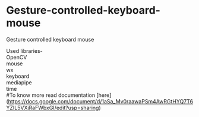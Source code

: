 # Gesture-controlled-keyboard-mouse
Gesture controlled keyboard mouse

Used libraries-
<br />OpenCV
<br />mouse
<br />wx
<br />keyboard
<br />mediapipe
<br />time
<br/>
#To know more read documentation [here]  (https://docs.google.com/document/d/1aSa_Mv0raawaPSm4AwRGtHYQ7T6YZIL5VXjRaFWbxGI/edit?usp=sharing)
